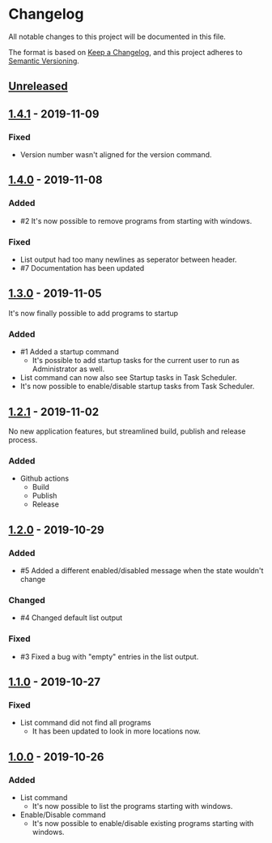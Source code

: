 <!-- markdownlint-disable MD024 -->
# Changelog

All notable changes to this project will be documented in this file.

The format is based on [Keep a Changelog](https://keepachangelog.com/en/1.0.0/),
and this project adheres to [Semantic Versioning](https://semver.org/spec/v2.0.0.html).

## [Unreleased]

## [1.4.1] - 2019-11-09

### Fixed

- Version number wasn't aligned for the version command.

## [1.4.0] - 2019-11-08

### Added

- #2 It's now possible to remove programs from starting with windows.

### Fixed

- List output had too many newlines as seperator between header.
- #7 Documentation has been updated

## [1.3.0] - 2019-11-05

It's now finally possible to add programs to startup

### Added

- #1 Added a startup command
  - It's possible to add startup tasks for the current user to run as Administrator as well.
- List command can now also see Startup tasks in Task Scheduler.
- It's now possible to enable/disable startup tasks from Task Scheduler.

## [1.2.1] - 2019-11-02

No new application features, but streamlined build, publish and release process.

### Added

- Github actions
  - Build
  - Publish
  - Release

## [1.2.0] - 2019-10-29

### Added

- #5 Added a different enabled/disabled message when the state wouldn't change

### Changed

- #4 Changed default list output

### Fixed

- #3 Fixed a bug with "empty" entries in the list output.

## [1.1.0] - 2019-10-27

### Fixed

- List command did not find all programs
  - It has been updated to look in more locations now.

## [1.0.0] - 2019-10-26

### Added

- List command
  - It's now possible to list the programs starting with windows.
- Enable/Disable command
  - It's now possible to enable/disable existing programs starting with windows.

[Unreleased]: https://github.com/Faustvii/StartupManager/compare/1.4.1...HEAD
[1.4.1]: https://github.com/Faustvii/StartupManager/compare/1.4.0...1.4.1
[1.4.0]: https://github.com/Faustvii/StartupManager/compare/1.3.0...1.4.0
[1.3.0]: https://github.com/Faustvii/StartupManager/compare/1.2.1...1.3.0
[1.2.1]: https://github.com/Faustvii/StartupManager/compare/1.2.0...1.2.1
[1.2.0]: https://github.com/Faustvii/StartupManager/compare/1.1.0...1.2.0
[1.1.0]: https://github.com/Faustvii/StartupManager/compare/1.0.0...1.1.0
[1.0.0]: https://github.com/Faustvii/StartupManager/releases/tag/1.0.0

<!-- markdownlint-enable MD024-->